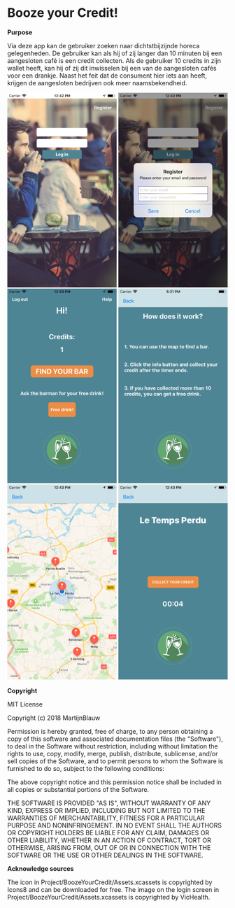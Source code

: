 # Booze your Credit!

**Purpose**

Via deze app kan de gebruiker zoeken naar dichtstbijzijnde horeca gelegenheden. De gebruiker kan als hij of zij langer dan 10 minuten bij een aangesloten café is een credit collecten. Als de gebruiker 10 credits in zijn wallet heeft, kan hij of zij dit inwisselen bij een van de aangesloten cafés voor een drankje. Naast het feit dat de consument hier iets aan heeft, krijgen de aangesloten bedrijven ook meer naamsbekendheid.


<img src="https://raw.githubusercontent.com/MartijnBlauw/Project/master/doc/Login.png" width="250">   <img src="https://raw.githubusercontent.com/MartijnBlauw/Project/master/doc/Register.png" width="250">   <img src="https://raw.githubusercontent.com/MartijnBlauw/Project/master/doc/Index.png" width="250">
<img src="https://raw.githubusercontent.com/MartijnBlauw/Project/master/doc/Helpscreen.png" width="250">   <img src="https://raw.githubusercontent.com/MartijnBlauw/Project/master/doc/Map.png" width="250">   <img src="https://raw.githubusercontent.com/MartijnBlauw/Project/master/doc/Collect.png" width="250">

**Copyright**

MIT License

Copyright (c) 2018 MartijnBlauw

Permission is hereby granted, free of charge, to any person obtaining a copy
of this software and associated documentation files (the "Software"), to deal
in the Software without restriction, including without limitation the rights
to use, copy, modify, merge, publish, distribute, sublicense, and/or sell
copies of the Software, and to permit persons to whom the Software is
furnished to do so, subject to the following conditions:

The above copyright notice and this permission notice shall be included in all
copies or substantial portions of the Software.

THE SOFTWARE IS PROVIDED "AS IS", WITHOUT WARRANTY OF ANY KIND, EXPRESS OR
IMPLIED, INCLUDING BUT NOT LIMITED TO THE WARRANTIES OF MERCHANTABILITY,
FITNESS FOR A PARTICULAR PURPOSE AND NONINFRINGEMENT. IN NO EVENT SHALL THE
AUTHORS OR COPYRIGHT HOLDERS BE LIABLE FOR ANY CLAIM, DAMAGES OR OTHER
LIABILITY, WHETHER IN AN ACTION OF CONTRACT, TORT OR OTHERWISE, ARISING FROM,
OUT OF OR IN CONNECTION WITH THE SOFTWARE OR THE USE OR OTHER DEALINGS IN THE
SOFTWARE.

**Acknowledge sources**

The icon in Project/BoozeYourCredit/Assets.xcassets is copyrighted by Icons8 and can be downloaded for free. The image on the login screen in Project/BoozeYourCredit/Assets.xcassets is copyrighted by VicHealth.


